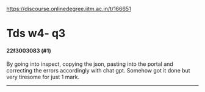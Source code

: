 https://discourse.onlinedegree.iitm.ac.in/t/166651

<html><head><meta charset='utf-8'><title>Tds w4- q3</title></head><body>
<h1>Tds w4- q3</h1>
<h4>22f3003083 (#1)</h4>
<p>By going into inspect, copying the json, pasting into the portal and correcting the errors accordingly with chat gpt. Somehow got it done but very tiresome for just 1 mark.</p><hr>

</body></html>